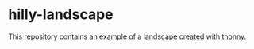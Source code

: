 # hilly-landscape

This repository contains an example of a landscape created with [thonny](https://thonny.org/).
